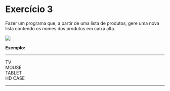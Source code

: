 # Exercício 3

Fazer um programa que, a partir de uma lista de produtos, gere uma nova lista contendo os nomes dos produtos em caixa alta.

![](https://i.ibb.co/2cmDnH6/imagem-2022-04-29-154758191.png)

**Exemplo:**
* * *
TV<br/>
MOUSE<br/>
TABLET<br/>
HD CASE<br/>
* * *